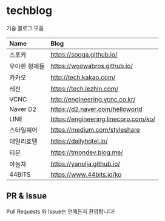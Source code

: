 # techblog
기술 블로그 모음

|      Name     |                 Blog                |
|:--------------|:-----------------------------------|
| 스포카          | https://spoqa.github.io/            |
| 우아한 형제들     | https://woowabros.github.io/         |
| 카카오          | http://tech.kakao.com/              |
| 레진           | https://tech.lezhin.com/             |
| VCNC          | http://engineering.vcnc.co.kr/      |
| Naver D2      | https://d2.naver.com/helloworld      |
| LINE          | https://engineering.linecorp.com/ko/ |
| 스타일쉐어       | https://medium.com/styleshare       |
| 데일리호텔       | https://dailyhotel.io/              |
| 티몬            | https://tmondev.blog.me/            |
| 야놀자          | https://yanolja.github.io/          |
| 44BITS        | https://www.44bits.io/ko            |

## PR & Issue
Pull Requests 와 Issue는 언제든지 환영합니다!
